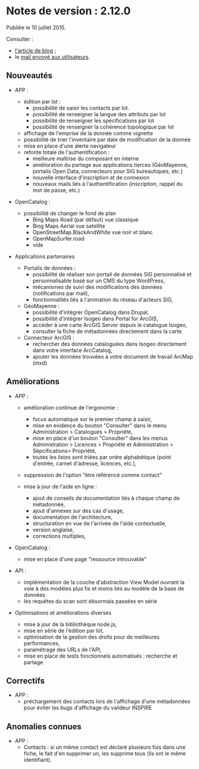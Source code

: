 # Notes de version : 2.12.0

Publiée le 10 juillet 2015.

Consulter :
* [l'article de blog](http://wp.me/p3AlZA-ON) ;
* le [mail envoyé aux utilisateurs](http://eepurl.com/brcEPr).

## Nouveautés

* APP :

	* édition par lot :
		* possibilité de saisir les contacts par lot.
		* possibilité de renseigner la langue des attributs par lot
		* possibilité de renseigner les spécifications par lot
		* possibilité de renseigner la cohérence topologique par lot
	* affichage de l'emprise de la donnée comme vignette
	* possibilité de trier l'inventaire par date de modification de la donnée
	* mise en place d'une alerte navigateur
	* refonte totale de l'authentification :
	    * meilleure maîtrise du composant en interne
	    * amélioration du partage aux applications tierces (GéoMayenne, portails Open Data, connecteurs pour SIG bureautiques, etc.)
        * nouvelle interface d'inscription et de connexion
        * nouveaux mails liés à l'authentification (inscription, rappel du mot de passe, etc.)

* OpenCatalog :
    * possibilité de changer le fond de plan
	    * Bing Maps Road (par défaut) vue classique
	    * Bing Maps Aerial vue satellite
	    * OpenStreetMap.BlackAndWhite vue noir et blanc
	    * OpenMapSurfer.road
	    * vide

* Applications partenaires
	* Portails de données :
	    * possibilité de réaliser son portail de données SIG personnalisé et personnalisable basé sur un CMS du type WordPress,
	    * mécanismes de suivi des modifications des données (notifications par mail),
	    * fonctionnalités liés à l'animation du réseau d'acteurs SIG,
    * GéoMayenne :
        * possibilité d'intégrer OpenCatalog dans Drupal,
		* possibilité d'intégrer Isogeo dans Portal for ArcGIS,
        * accéder à une carte ArcGIS Server depuis le catalogue Isogeo,
		* consulter la fiche de métadonnées directement dans la carte
	* Connecteur ArcGIS :
		* rechercher des données cataloguées dans Isogeo directement dans votre interface ArcCatalog,
		* ajouter les données trouvées à votre document de travail ArcMap (mxd)


## Améliorations

* APP :
	* amélioration continue de l'ergonomie :
		* focus automatique sur le premier champ à saisir,
		* mise en evidence du bouton "Consulter" dans le menu Administration > Catalogues > Propriété,
		* mise en place d'un bouton "Consulter" dans les menus Administration > Licences > Propriété et Administration > Sépcifications> Propriété,
		* toutes les listes sont triées par ordre alphabétique (point d'entrée, carnet d'adresse, licences, etc.),

	* suppression de l'option "être référencé comme contact"
	* mise à jour de l'aide en ligne :
		* ajout de conseils de documentation liés à chaque champ de métadonnée,
		* ajout d'annexes sur des cas d'usage,
		* documentation de l'architecture,
		* structuration en vue de l'arrivée de l'aide contextuelle,
		* version anglaise,
		* corrections multiples,

* OpenCatalog :
	* mise en place d'une page "ressource introuvable"

* API :
	* implémentation de la couche d'abstraction View Model ouvrant la voie à des modèles plus fis et moins liés au modèle de la base de données
	* les requêtes du scan sont désormais passées en série

* Optimisations et améliorations diverses
	* mise à jour de la bibliothèque node.js,
	* mise en série de l'édition par lot,
	* optimisation de la gestion des droits pour de meilleures performances,
	* paramétrage des URLs de l'API,
	* mise en place de tests fonctionnels automatisés : recherche et partage

## Correctifs

* APP :
	* préchargement des contacts lors de l'affichage d'une métadonnées pour éviter les bugs d'affichage du valideur INSPIRE

## Anomalies connues

* APP :
	* Contacts : si un même contact est déclaré plusieurs fois dans une fiche, le fait d'en supprimer un, les supprime tous (ils ont le même identifiant).








